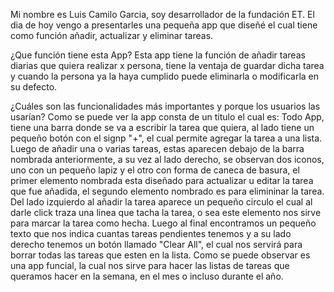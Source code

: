 Mi nombre es Luis Camilo Garcia, soy desarrollador de la fundación ET.
El dia de hoy vengo a presentarles una pequeña app que diseñé el cual tiene como función añadir, actualizar y eliminar tareas.

¿Que función tiene esta App?
Esta app tiene la función de añadir tareas diarias que quiera realizar x persona, tiene la ventaja de guardar dicha tarea y cuando la persona ya la haya cumplido puede eliminarla o modificarla en su defecto.

¿Cuáles son las funcionalidades más importantes y porque los usuarios las usarían?
Como se puede ver la app consta de un titulo el cual es: Todo App, tiene una barra donde se va a escribir la tarea que quiera, al lado tiene un pequeño botón con el signp "+", el cual permite agregar la tarea a una lista.
Luego de añadir una o varias tareas, estas aparecen debajo de la barra nombrada anteriormente, a su vez al lado derecho, se observan dos iconos, uno con un pequeño lapiz y el otro con forma de caneca de basura, el primer elemento nombrada esta diseñado para actualizar u editar la tarea que fue añadida, el segundo elemento nombrado es para elimininar la tarea.
Del lado izquierdo al añadir la tarea aparece un pequeño circulo el cual al darle click traza una linea que tacha la tarea, o sea este elemento nos sirve para marcar la tarea como hecha.
Luego al final encontramos un pequeño texto que nos indica cuantas tareas pendientes tenemos y a su lado derecho tenemos un botón llamado "Clear All", el cual nos servirá para borrar todas las tareas que esten en la lista.
Como se puede observar es una app funcial, la cual nos sirve para hacer las listas de tareas que queramos hacer en la semana, en el mes o incluso durante el año.
